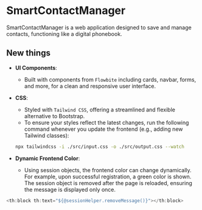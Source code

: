 # SmartContactManager

SmartContactManager is a web application designed to save and manage contacts, functioning like a digital phonebook.

## New things

- **UI Components**: 
  - Built with components from `Flowbite` including cards, navbar, forms, and more, for a clean and responsive user interface.
  
- **CSS**:
  - Styled with `Tailwind CSS`, offering a streamlined and flexible alternative to Bootstrap.
  -  To ensure your styles reflect the latest changes, run the following command whenever you update the frontend (e.g., adding new Tailwind classes):

    ```bash
    npx tailwindcss -i ./src/input.css -o ./src/output.css --watch


- **Dynamic Frontend Color**:
  - Using session objects, the frontend color can change dynamically. For example, upon successful registration, a green color is shown. The session object is removed after the page is reloaded, ensuring the message is displayed only once.

``` java 
<th:block th:text="${@sessionHelper.removeMessage()}"></th:block>